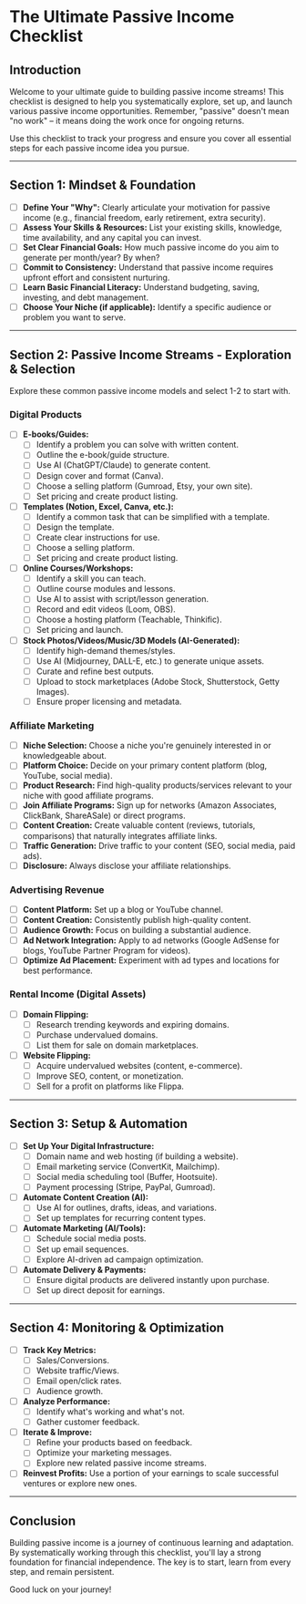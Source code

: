 # The Ultimate Passive Income Checklist

## Introduction

Welcome to your ultimate guide to building passive income streams! This checklist is designed to help you systematically explore, set up, and launch various passive income opportunities. Remember, "passive" doesn't mean "no work" – it means doing the work once for ongoing returns.

Use this checklist to track your progress and ensure you cover all essential steps for each passive income idea you pursue.

---

## Section 1: Mindset & Foundation

- [ ] **Define Your "Why":** Clearly articulate your motivation for passive income (e.g., financial freedom, early retirement, extra security).
- [ ] **Assess Your Skills & Resources:** List your existing skills, knowledge, time availability, and any capital you can invest.
- [ ] **Set Clear Financial Goals:** How much passive income do you aim to generate per month/year? By when?
- [ ] **Commit to Consistency:** Understand that passive income requires upfront effort and consistent nurturing.
- [ ] **Learn Basic Financial Literacy:** Understand budgeting, saving, investing, and debt management.
- [ ] **Choose Your Niche (if applicable):** Identify a specific audience or problem you want to serve.

---

## Section 2: Passive Income Streams - Exploration & Selection

Explore these common passive income models and select 1-2 to start with.

### **Digital Products**
- [ ] **E-books/Guides:**
    - [ ] Identify a problem you can solve with written content.
    - [ ] Outline the e-book/guide structure.
    - [ ] Use AI (ChatGPT/Claude) to generate content.
    - [ ] Design cover and format (Canva).
    - [ ] Choose a selling platform (Gumroad, Etsy, your own site).
    - [ ] Set pricing and create product listing.
- [ ] **Templates (Notion, Excel, Canva, etc.):**
    - [ ] Identify a common task that can be simplified with a template.
    - [ ] Design the template.
    - [ ] Create clear instructions for use.
    - [ ] Choose a selling platform.
    - [ ] Set pricing and create product listing.
- [ ] **Online Courses/Workshops:**
    - [ ] Identify a skill you can teach.
    - [ ] Outline course modules and lessons.
    - [ ] Use AI to assist with script/lesson generation.
    - [ ] Record and edit videos (Loom, OBS).
    - [ ] Choose a hosting platform (Teachable, Thinkific).
    - [ ] Set pricing and launch.
- [ ] **Stock Photos/Videos/Music/3D Models (AI-Generated):**
    - [ ] Identify high-demand themes/styles.
    - [ ] Use AI (Midjourney, DALL-E, etc.) to generate unique assets.
    - [ ] Curate and refine best outputs.
    - [ ] Upload to stock marketplaces (Adobe Stock, Shutterstock, Getty Images).
    - [ ] Ensure proper licensing and metadata.

### **Affiliate Marketing**
- [ ] **Niche Selection:** Choose a niche you're genuinely interested in or knowledgeable about.
- [ ] **Platform Choice:** Decide on your primary content platform (blog, YouTube, social media).
- [ ] **Product Research:** Find high-quality products/services relevant to your niche with good affiliate programs.
- [ ] **Join Affiliate Programs:** Sign up for networks (Amazon Associates, ClickBank, ShareASale) or direct programs.
- [ ] **Content Creation:** Create valuable content (reviews, tutorials, comparisons) that naturally integrates affiliate links.
- [ ] **Traffic Generation:** Drive traffic to your content (SEO, social media, paid ads).
- [ ] **Disclosure:** Always disclose your affiliate relationships.

### **Advertising Revenue**
- [ ] **Content Platform:** Set up a blog or YouTube channel.
- [ ] **Content Creation:** Consistently publish high-quality content.
- [ ] **Audience Growth:** Focus on building a substantial audience.
- [ ] **Ad Network Integration:** Apply to ad networks (Google AdSense for blogs, YouTube Partner Program for videos).
- [ ] **Optimize Ad Placement:** Experiment with ad types and locations for best performance.

### **Rental Income (Digital Assets)**
- [ ] **Domain Flipping:**
    - [ ] Research trending keywords and expiring domains.
    - [ ] Purchase undervalued domains.
    - [ ] List them for sale on domain marketplaces.
- [ ] **Website Flipping:**
    - [ ] Acquire undervalued websites (content, e-commerce).
    - [ ] Improve SEO, content, or monetization.
    - [ ] Sell for a profit on platforms like Flippa.

---

## Section 3: Setup & Automation

- [ ] **Set Up Your Digital Infrastructure:**
    - [ ] Domain name and web hosting (if building a website).
    - [ ] Email marketing service (ConvertKit, Mailchimp).
    - [ ] Social media scheduling tool (Buffer, Hootsuite).
    - [ ] Payment processing (Stripe, PayPal, Gumroad).
- [ ] **Automate Content Creation (AI):**
    - [ ] Use AI for outlines, drafts, ideas, and variations.
    - [ ] Set up templates for recurring content types.
- [ ] **Automate Marketing (AI/Tools):**
    - [ ] Schedule social media posts.
    - [ ] Set up email sequences.
    - [ ] Explore AI-driven ad campaign optimization.
- [ ] **Automate Delivery & Payments:**
    - [ ] Ensure digital products are delivered instantly upon purchase.
    - [ ] Set up direct deposit for earnings.

---

## Section 4: Monitoring & Optimization

- [ ] **Track Key Metrics:**
    - [ ] Sales/Conversions.
    - [ ] Website traffic/Views.
    - [ ] Email open/click rates.
    - [ ] Audience growth.
- [ ] **Analyze Performance:**
    - [ ] Identify what's working and what's not.
    - [ ] Gather customer feedback.
- [ ] **Iterate & Improve:**
    - [ ] Refine your products based on feedback.
    - [ ] Optimize your marketing messages.
    - [ ] Explore new related passive income streams.
- [ ] **Reinvest Profits:** Use a portion of your earnings to scale successful ventures or explore new ones.

---

## Conclusion

Building passive income is a journey of continuous learning and adaptation. By systematically working through this checklist, you'll lay a strong foundation for financial independence. The key is to start, learn from every step, and remain persistent.

Good luck on your journey!